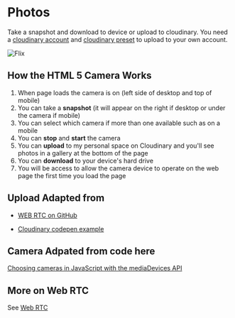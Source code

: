 
# Photos
Take a snapshot and download to device or upload to cloudinary.  You need a [cloudinary account](https://cloudinary.com/users/register/free) and [cloudinary preset](https://support.cloudinary.com/hc/en-us/articles/360004967272-Upload-Preset-Configuration) to upload to your own account.

<img src="https://res.cloudinary.com/picturecloud7/image/upload/c_scale,w_350/v1566087786/bp_test/pzjwnbb15an7utbcblfv.jpg" alt="Flix">

## How the HTML 5 Camera Works
1. When page loads the camera is on (left side of desktop and top of mobile)
2. You can take a **snapshot** (it will appear on the right if desktop or under the camera if mobile)
3. You can select which camera if more than one available such as on a mobile
4. You can **stop** and **start** the camera
5. You can **upload** to my personal space on Cloudinary and you'll see photos in a gallery at the bottom of the page
6. You can **download** to your device's hard drive
7. You will be access to allow the camera device to operate on the web page the first time you load the page

## Upload Adapted from
* <a href="https://github.com/webrtc/samples/tree/gh-pages/src/content/getusermedia/canvas"
      alt="webrtc link" title="View source for this page on GitHub" id="viewSource">WEB RTC on GitHub</a>

* <a href="https://codepen.io/team/Cloudinary/pen/QgpyOK" alt="codepen link" 
    title="cloudinary codepen">Cloudinary codepen example</a>

## Camera Adpated from code here
[Choosing cameras in JavaScript with the mediaDevices API](https://www.twilio.com/blog/2018/04/choosing-cameras-javascript-mediadevices-api.html)

## More on Web RTC
See [Web RTC](https://webrtc.org/)
